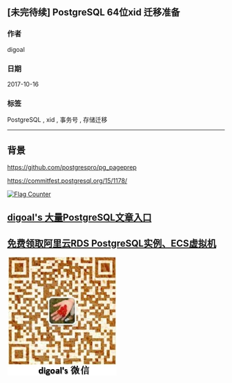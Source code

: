 ## [未完待续] PostgreSQL 64位xid 迁移准备
                       
### 作者      
digoal      
      
### 日期       
2017-10-16      
        
### 标签      
PostgreSQL , xid , 事务号 , 存储迁移   
                  
----                  
                   
## 背景  

https://github.com/postgrespro/pg_pageprep

https://commitfest.postgresql.org/15/1178/
  
<a rel="nofollow" href="http://info.flagcounter.com/h9V1"  ><img src="http://s03.flagcounter.com/count/h9V1/bg_FFFFFF/txt_000000/border_CCCCCC/columns_2/maxflags_12/viewers_0/labels_0/pageviews_0/flags_0/"  alt="Flag Counter"  border="0"  ></a>  
  
  
  
  
  
  
## [digoal's 大量PostgreSQL文章入口](https://github.com/digoal/blog/blob/master/README.md "22709685feb7cab07d30f30387f0a9ae")
  
  
## [免费领取阿里云RDS PostgreSQL实例、ECS虚拟机](https://free.aliyun.com/ "57258f76c37864c6e6d23383d05714ea")
  
  
![digoal's weixin](../pic/digoal_weixin.jpg "f7ad92eeba24523fd47a6e1a0e691b59")
  
